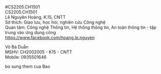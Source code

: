 #CS2205.CH1501 <br/>
CS2205.CH1501 <br/>
Lê Nguyên Hoàng, K.15, CNTT <br/>
Sở thích: Giao lưu, học hỏi, nghiên cứu Công nghệ <br/>
Quan tâm: Công nghệ Thông tin, Hệ thống thông tin, An toàn thông tin - tập trung vào ứng dụng công  <br/>
https://www.facebook.com/hoang.le.nguyen <br/>

Võ Bá Duẫn <br/>
MSHV: CH2002005 - K15 - CNTT <br/>
Mobile: 0935501646 <br/>

bo sung them cua Bao <br/>
